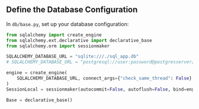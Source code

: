## Define the Database Configuration

In `db/base.py`, set up your database configuration:

```python
from sqlalchemy import create_engine
from sqlalchemy.ext.declarative import declarative_base
from sqlalchemy.orm import sessionmaker

SQLALCHEMY_DATABASE_URL = "sqlite:///./sql_app.db"
# SQLALCHEMY_DATABASE_URL = "postgresql://user:password@postgresserver/db"

engine = create_engine(
    SQLALCHEMY_DATABASE_URL, connect_args={"check_same_thread": False} # check_same_thread is only for sqlite.
)
SessionLocal = sessionmaker(autocommit=False, autoflush=False, bind=engine)

Base = declarative_base()
```
